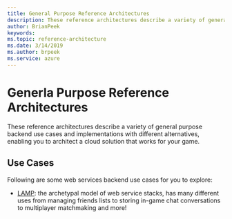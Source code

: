 ```yaml
---
title: General Purpose Reference Architectures
description: These reference architectures describe a variety of general purpose backend use cases and implementations with different alternatives, enabling you to architect a cloud solution that works for your game.
author: BrianPeek
keywords: 
ms.topic: reference-architecture
ms.date: 3/14/2019
ms.author: brpeek
ms.service: azure
---
```


# Generla Purpose Reference Architectures

These reference architectures describe a variety of general purpose backend use cases and implementations with different alternatives, enabling you to architect a cloud solution that works for your game.

## Use Cases

Following are some web services backend use cases for you to explore:

- [LAMP](./webstack-lamp.md): the archetypal model of web service stacks, has many different uses from managing friends lists to storing in-game chat conversations to multiplayer matchmaking and more! 